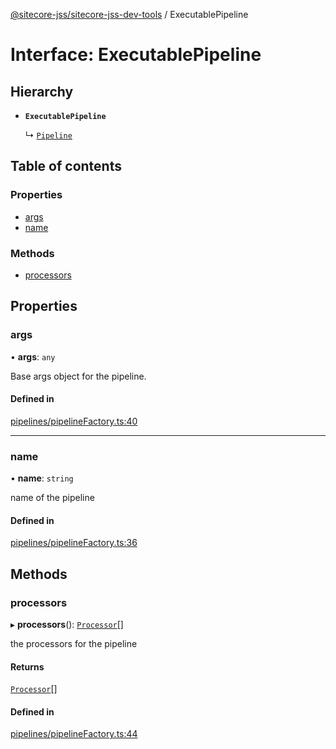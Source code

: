 [@sitecore-jss/sitecore-jss-dev-tools](../README.md) / ExecutablePipeline

# Interface: ExecutablePipeline

## Hierarchy

- **`ExecutablePipeline`**

  ↳ [`Pipeline`](Pipeline.md)

## Table of contents

### Properties

- [args](ExecutablePipeline.md#args)
- [name](ExecutablePipeline.md#name)

### Methods

- [processors](ExecutablePipeline.md#processors)

## Properties

### args

• **args**: `any`

Base args object for the pipeline.

#### Defined in

[pipelines/pipelineFactory.ts:40](https://github.com/Sitecore/jss/blob/4cefcb5a/packages/sitecore-jss-dev-tools/src/pipelines/pipelineFactory.ts#L40)

___

### name

• **name**: `string`

name of the pipeline

#### Defined in

[pipelines/pipelineFactory.ts:36](https://github.com/Sitecore/jss/blob/4cefcb5a/packages/sitecore-jss-dev-tools/src/pipelines/pipelineFactory.ts#L36)

## Methods

### processors

▸ **processors**(): [`Processor`](Processor.md)[]

the processors for the pipeline

#### Returns

[`Processor`](Processor.md)[]

#### Defined in

[pipelines/pipelineFactory.ts:44](https://github.com/Sitecore/jss/blob/4cefcb5a/packages/sitecore-jss-dev-tools/src/pipelines/pipelineFactory.ts#L44)
